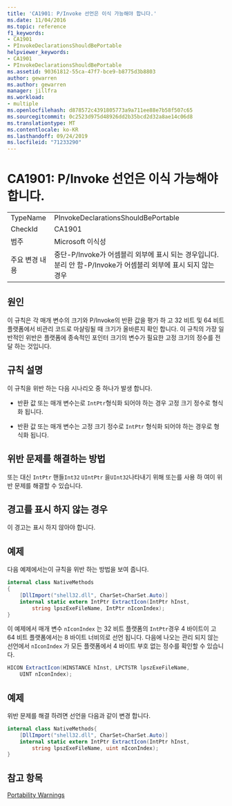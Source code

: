```yaml
---
title: 'CA1901: P/Invoke 선언은 이식 가능해야 합니다.'
ms.date: 11/04/2016
ms.topic: reference
f1_keywords:
- CA1901
- PInvokeDeclarationsShouldBePortable
helpviewer_keywords:
- CA1901
- PInvokeDeclarationsShouldBePortable
ms.assetid: 90361812-55ca-47f7-bce9-b8775d3b8803
author: gewarren
ms.author: gewarren
manager: jillfra
ms.workload:
- multiple
ms.openlocfilehash: d878572c4391805773a9a711ee88e7b58f507c65
ms.sourcegitcommit: 0c2523d975d48926dd2b35bcd2d32a8ae14c06d8
ms.translationtype: MT
ms.contentlocale: ko-KR
ms.lasthandoff: 09/24/2019
ms.locfileid: "71233290"
---
```

# <a name="ca1901-pinvoke-declarations-should-be-portable"></a>CA1901: P/Invoke 선언은 이식 가능해야 합니다.

|||
|-|-|
|TypeName|PInvokeDeclarationsShouldBePortable|
|CheckId|CA1901|
|범주|Microsoft 이식성|
|주요 변경 내용|중단-P/Invoke가 어셈블리 외부에 표시 되는 경우입니다. 분리 안 함-P/Invoke가 어셈블리 외부에 표시 되지 않는 경우|

## <a name="cause"></a>원인
이 규칙은 각 매개 변수의 크기와 P/Invoke의 반환 값을 평가 하 고 32 비트 및 64 비트 플랫폼에서 비관리 코드로 마샬링될 때 크기가 올바른지 확인 합니다. 이 규칙의 가장 일반적인 위반은 플랫폼에 종속적인 포인터 크기의 변수가 필요한 고정 크기의 정수를 전달 하는 것입니다.

## <a name="rule-description"></a>규칙 설명
이 규칙을 위반 하는 다음 시나리오 중 하나가 발생 합니다.

- 반환 값 또는 매개 변수는로 `IntPtr`형식화 되어야 하는 경우 고정 크기 정수로 형식화 됩니다.

- 반환 값 또는 매개 변수는 고정 크기 정수로 `IntPtr` 형식화 되어야 하는 경우로 형식화 됩니다.

## <a name="how-to-fix-violations"></a>위반 문제를 해결하는 방법
또는 대신 `IntPtr` 핸들`Int32` `UIntPtr` 을`UInt32`나타내기 위해 또는를 사용 하 여이 위반 문제를 해결할 수 있습니다.

## <a name="when-to-suppress-warnings"></a>경고를 표시 하지 않는 경우
이 경고는 표시 하지 않아야 합니다.

## <a name="example"></a>예제
다음 예제에서는이 규칙을 위반 하는 방법을 보여 줍니다.

```csharp
internal class NativeMethods
{
    [DllImport("shell32.dll", CharSet=CharSet.Auto)]
    internal static extern IntPtr ExtractIcon(IntPtr hInst,
        string lpszExeFileName, IntPtr nIconIndex);
}
```

이 예제에서 매개 변수 `nIconIndex` 는 32 비트 플랫폼의 `IntPtr`경우 4 바이트이 고 64 비트 플랫폼에서는 8 바이트 너비의로 선언 됩니다. 다음에 나오는 관리 되지 않는 선언에서 `nIconIndex` 가 모든 플랫폼에서 4 바이트 부호 없는 정수를 확인할 수 있습니다.

```csharp
HICON ExtractIcon(HINSTANCE hInst, LPCTSTR lpszExeFileName,
    UINT nIconIndex);
```

## <a name="example"></a>예제
위반 문제를 해결 하려면 선언을 다음과 같이 변경 합니다.

```csharp
internal class NativeMethods{
    [DllImport("shell32.dll", CharSet=CharSet.Auto)]
    internal static extern IntPtr ExtractIcon(IntPtr hInst,
        string lpszExeFileName, uint nIconIndex);
}
```

## <a name="see-also"></a>참고 항목
[Portability Warnings](../code-quality/portability-warnings.md)